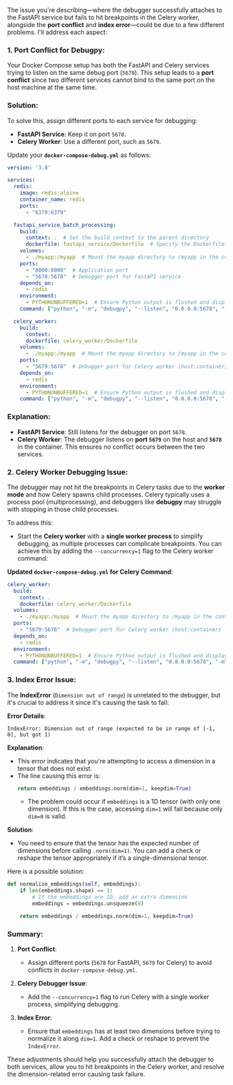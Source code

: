 The issue you're describing—where the debugger successfully attaches to the FastAPI service but fails to hit breakpoints in the Celery worker, alongside the **port conflict** and **index error**—could be due to a few different problems. I'll address each aspect:

### 1. **Port Conflict for Debugpy**:
Your Docker Compose setup has both the FastAPI and Celery services trying to listen on the same debug port (`5678`). This setup leads to a **port conflict** since two different services cannot bind to the same port on the host machine at the same time.

### Solution:
To solve this, assign different ports to each service for debugging:

- **FastAPI Service**: Keep it on port `5678`.
- **Celery Worker**: Use a different port, such as `5679`.

Update your **`docker-compose-debug.yml`** as follows:

```yaml
version: '3.8'

services:
  redis:
    image: redis:alpine
    container_name: redis
    ports:
      - "6379:6379"

  fastapi_service_batch_processing:
    build:
      context: .  # Set the build context to the parent directory
      dockerfile: fastapi_service/Dockerfile  # Specify the Dockerfile location
    volumes:
      - ./myapp:/myapp  # Mount the myapp directory to /myapp in the container
    ports:
      - "8000:8000"  # Application port
      - "5678:5678"  # Debugger port for FastAPI service
    depends_on:
      - redis
    environment:
      - PYTHONUNBUFFERED=1  # Ensure Python output is flushed and displayed in real-time
    command: ["python", "-m", "debugpy", "--listen", "0.0.0.0:5678", "-m", "uvicorn", "myapp.main:app", "--host", "0.0.0.0", "--port", "8000", "--reload"]

  celery_worker:
    build:
      context: .
      dockerfile: celery_worker/Dockerfile
    volumes:
      - ./myapp:/myapp  # Mount the myapp directory to /myapp in the container
    ports:
      - "5679:5678"  # Debugger port for Celery worker (host:container)
    depends_on:
      - redis
    environment:
      - PYTHONUNBUFFERED=1  # Ensure Python output is flushed and displayed in real-time
    command: ["python", "-m", "debugpy", "--listen", "0.0.0.0:5678", "-m", "celery", "-A", "myapp.celery_app", "worker", "--loglevel=info"]
```

### Explanation:
- **FastAPI Service**: Still listens for the debugger on port `5678`.
- **Celery Worker**: The debugger listens on **port `5679`** on the host and **`5678`** in the container. This ensures no conflict occurs between the two services.

### 2. **Celery Worker Debugging Issue**:
The debugger may not hit the breakpoints in Celery tasks due to the **worker mode** and how Celery spawns child processes. Celery typically uses a process pool (multiprocessing), and debuggers like **debugpy** may struggle with stopping in those child processes.

To address this:
- Start the **Celery worker** with a **single worker process** to simplify debugging, as multiple processes can complicate breakpoints. You can achieve this by adding the `--concurrency=1` flag to the Celery worker command:

**Updated `docker-compose-debug.yml` for Celery Command**:
```yaml
celery_worker:
  build:
    context: .
    dockerfile: celery_worker/Dockerfile
  volumes:
    - ./myapp:/myapp  # Mount the myapp directory to /myapp in the container
  ports:
    - "5679:5678"  # Debugger port for Celery worker (host:container)
  depends_on:
    - redis
  environment:
    - PYTHONUNBUFFERED=1  # Ensure Python output is flushed and displayed in real-time
  command: ["python", "-m", "debugpy", "--listen", "0.0.0.0:5678", "-m", "celery", "-A", "myapp.celery_app", "worker", "--loglevel=info", "--concurrency=1"]
```

### 3. **Index Error Issue**:
The **IndexError** (`Dimension out of range`) is unrelated to the debugger, but it's crucial to address it since it's causing the task to fail:

**Error Details**:
```
IndexError: Dimension out of range (expected to be in range of [-1, 0], but got 1)
```

**Explanation**:
- This error indicates that you're attempting to access a dimension in a tensor that does not exist.
- The line causing this error is:
  ```python
  return embeddings / embeddings.norm(dim=1, keepdim=True)
  ```
  - The problem could occur if `embeddings` is a 1D tensor (with only one dimension). If this is the case, accessing `dim=1` will fail because only `dim=0` is valid.
  
**Solution**:
- You need to ensure that the tensor has the expected number of dimensions before calling `.norm(dim=1)`. You can add a check or reshape the tensor appropriately if it’s a single-dimensional tensor.

Here is a possible solution:

```python
def normalize_embeddings(self, embeddings):
    if len(embeddings.shape) == 1:
        # If the embeddings are 1D, add an extra dimension
        embeddings = embeddings.unsqueeze(0)

    return embeddings / embeddings.norm(dim=1, keepdim=True)
```

### Summary:
1. **Port Conflict**:
   - Assign different ports (`5678` for FastAPI, `5679` for Celery) to avoid conflicts in `docker-compose-debug.yml`.

2. **Celery Debugger Issue**:
   - Add the `--concurrency=1` flag to run Celery with a single worker process, simplifying debugging.

3. **Index Error**:
   - Ensure that `embeddings` has at least two dimensions before trying to normalize it along `dim=1`. Add a check or reshape to prevent the `IndexError`.

These adjustments should help you successfully attach the debugger to both services, allow you to hit breakpoints in the Celery worker, and resolve the dimension-related error causing task failure.